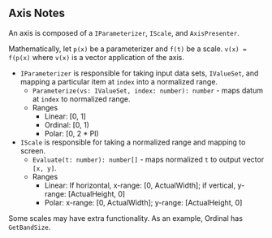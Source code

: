 ## Axis Notes

An axis is composed of a `IParameterizer`, `IScale`, and `AxisPresenter`.

Mathematically, let `p(x)` be a parameterizer and `f(t)` be a scale. `v(x) = f(p(x)` where `v(x)` is a vector application of the axis.

* `IParameterizer` is responsible for taking input data sets, `IValueSet`, and mapping a particular item at `index` into a normalized range.
    * `Parameterize(vs: IValueSet, index: number): number` - maps datum at `index` to normalized range.
    * Ranges
        * Linear: [0, 1]
        * Ordinal: [0, 1)
        * Polar: [0, 2 * PI)
* `IScale` is responsible for taking a normalized range and mapping to screen.
    * `Evaluate(t: number): number[]` - maps normalized `t` to output vector `[x, y]`.
    * Ranges
        * Linear: If horizontal, x-range: [0, ActualWidth]; if vertical, y-range: [ActualHeight, 0]
        * Polar: x-range: [0, ActualWidth]; y-range: [ActualHeight, 0]

Some scales may have extra functionality.  As an example, Ordinal has `GetBandSize`.